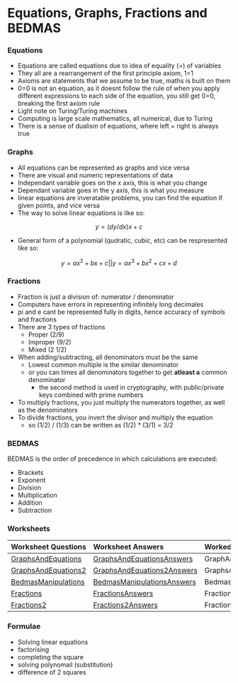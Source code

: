 # Equations, Graphs, Fractions and BEDMAS

### Equations

* Equations are called equations due to idea of equality \(=\) of variables
* They all are a rearrangement of the first principle axiom, 1=1
* Axioms are statements that we assume to be true, maths is built on them
* 0=0 is not an equation, as it doesnt follow the rule of when you apply different expressions to each side of the equation, you still get 0=0, breaking the first axiom rule
* Light note on Turing/Turing machines
* Computing is large scale mathematics, all numerical, due to Turing
* There is a sense of dualism of equations, where left = right is always true

### Graphs

* All equations can be represented as graphs and vice versa
* There are visual and numeric representations of data
* Independant variable goes on the x axis, this is what you change
* Dependant variable goes in the y axis, this is what you measure
* linear equations are inveratable problems, you can find the equation if given points, and vice versa
* The way to solve linear equations is like so:

$$
y = (dy/dx)x + c
$$

* General form of a polynomial \(qudratic, cubic, etc\) can be respresented like so:

$$
y = ax^2 + bx + c || y = ax^3+bx^2+cx+d
$$

### Fractions

* Fraction is just a division of: numerator / denominator
* Computers have errors in representing infinitely long decimales
* pi and e cant be represented fully in digits, hence accuracy of symbols and fractions
* There are 3 types of fractions
  * Proper \(2/9\)
  * Improper \(9/2\)
  * Mixed \(2 1/2\)
* When adding/subtracting, all denominators must be the same
  * Lowest common multiple is the similar denominator
  * or you can times all denominators together to get **atleast a** common denominator
    * the second method is used in cryptography, with public/private keys combined with prime numbers
* To multiply fractions, you just multiply the numerators together, as well as the denominators
* To divide fractions, you invert the divisor and multiply the equation
  * so \(1/2\) / \(1/3\) can be written as \(1/2\) \* \(3/1\) = 3/2

### BEDMAS

BEDMAS is the order of precedence in which calculations are executed:

* Brackets
* Exponent
* Division
* Multiplication
* Addition
* Subtraction 

### Worksheets

| Worksheet Questions | Worksheet Answers | Worked Solutions |
| :--- | :--- | :--- |
| [GraphsAndEquations ](https://github.com/AdnanTech/maths-for-computing-worksheets/blob/master/equations-graphs-and-fractions/GraphsAndEquations.pdf) | [GraphsAndEquationsAnswers](https://github.com/AdnanTech/maths-for-computing-worksheets/blob/master/equations-graphs-and-fractions/GraphsAndEquationsAnswers.pdf) | GraphAndEquationsWorkedSolutions |
| [GraphsAndEquations2](https://github.com/AdnanTech/maths-for-computing-worksheets/blob/master/equations-graphs-and-fractions/GraphsAndEquations2.pdf) | [GraphsAndEquations2Answers](https://github.com/AdnanTech/maths-for-computing-worksheets/blob/master/equations-graphs-and-fractions/GraphsAndEquations2Answers.pdf) | GraphsAndEquations2WorkedSolutions |
| [BedmasManipulations](https://github.com/AdnanTech/maths-for-computing-worksheets/blob/master/equations-graphs-and-fractions/BedmasManipulations.pdf) | [BedmasManipulationsAnswers](https://github.com/AdnanTech/maths-for-computing-worksheets/blob/master/equations-graphs-and-fractions/BedmasManipulationsAnswers.pdf) | BedmasManipulationsWorkedSolutions |
| [Fractions](https://github.com/AdnanTech/maths-for-computing-worksheets/blob/master/equations-graphs-and-fractions/Fractions.pdf) | [FractionsAnswers](https://github.com/AdnanTech/maths-for-computing-worksheets/blob/master/equations-graphs-and-fractions/FractionsAnswers.pdf) | FractionsWorkedSolutions |
| [Fractions2](https://github.com/AdnanTech/maths-for-computing-worksheets/blob/master/equations-graphs-and-fractions/Fractions2.pdf) | [Fractions2Answers](https://github.com/AdnanTech/maths-for-computing-worksheets/blob/master/equations-graphs-and-fractions/Fractions2Answers.pdf) | Fractions2WorkedSolutions |

### Formulae

* Solving linear equations
* factorising
* completing the square
* solving polynomail \(substitution\)
* difference of 2 squares

